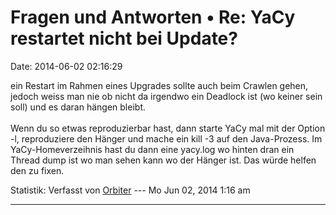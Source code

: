 Fragen und Antworten • Re: YaCy restartet nicht bei Update?
===========================================================

Date: 2014-06-02 02:16:29

ein Restart im Rahmen eines Upgrades sollte auch beim Crawlen gehen,
jedoch weiss man nie ob nicht da irgendwo ein Deadlock ist (wo keiner
sein soll) und es daran hängen bleibt.\
\
Wenn du so etwas reproduzierbar hast, dann starte YaCy mal mit der
Option -l, reproduziere den Hänger und mache ein kill -3 auf den
Java-Prozess. Im YaCy-Homeverzeihnis hast du dann eine yacy.log wo
hinten dran ein Thread dump ist wo man sehen kann wo der Hänger ist. Das
würde helfen den zu fixen.

Statistik: Verfasst von
[Orbiter](http://forum.yacy-websuche.de/memberlist.php?mode=viewprofile&u=2)
--- Mo Jun 02, 2014 1:16 am

------------------------------------------------------------------------
